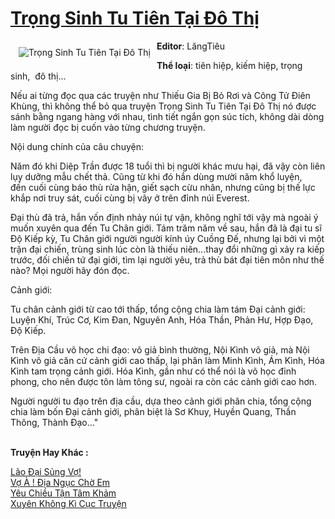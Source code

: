 <a href="https://utruyen.com/trong-sinh-tu-tien-tai-do-thi/18473/" title="Trọng Sinh Tu Tiên Tại Đô Thị"><h1>Trọng Sinh Tu Tiên Tại Đô Thị</h1></a><div style="display:table"><img align="right" style="float: left; padding: 10px;" src="https://utruyen.com/images/story/200x260/trong-sinh-tu-tien-tai-do-thi.jpg" alt="Trọng Sinh Tu Tiên Tại Đô Thị"><b>Editor</b>: LăngTiêu<p></p><b>Thể loại</b>: tiên hiệp, kiếm hiệp, trọng sinh,  đô thị...<p></p>Nếu ai từng đọc qua các truyện như Thiếu Gia Bị Bỏ Rơi và Công Tử Điên Khùng, thì không thể bỏ qua truyện Trọng Sinh Tu Tiên Tại Đô Thị nó được sánh bằng ngang hàng với nhau, tình tiết ngắn gọn súc tích, không dài dòng làm người đọc bị cuốn vào từng chương truyện.<p></p>Nội dung chính của câu chuyện:<p></p>Năm đó khi Diệp Trần được 18 tuổi thì bị người khác mưu hại, đã vậy còn liên lụy dưỡng mẫu chết thả. Cũng từ khi đó hắn dùng mười năm khổ luyện, đến cuối cùng báo thù rửa hận, giết sạch cừu nhân, nhưng cũng bị thế lực khắp nơi truy sát, cuối cùng bị vây ở trên đỉnh núi Everest. <p></p>Đại thù đã trả, hắn vốn định nhảy núi tự vận, không nghĩ tới vậy mà ngoài ý muốn xuyên qua đến Tu Chân giới. Tám trăm năm về sau, hắn đã là đại tu sĩ Độ Kiếp kỳ, Tu Chân giới người người kính úy Cuồng Đế, nhưng lại bởi vì một trận đại chiến, trùng sinh lúc còn là thiếu niên...thay đổi những gì xảy ra kiếp trước, đối chiến tứ đại giới, tìm lại người yêu, trả thù bát đại tiên môn như thế nào? Mọi người hãy đón đọc.<p></p>Cảnh giới:<p></p>Tu chân cảnh giới từ cao tới thấp, tổng cộng chia làm tám Đại cảnh giới: Luyện Khí, Trúc Cơ, Kim Đan, Nguyên Anh, Hóa Thần, Phản Hư, Hợp Đạo, Độ Kiếp.<p></p>Trên Địa Cầu võ học chi đạo: võ giả bình thường, Nội Kình võ giả, mà Nội Kình võ giả căn cứ cảnh giới cao thấp, lại phân làm Minh Kình, Ám Kình, Hóa Kình tam trọng cảnh giới. Hóa Kình, gần như có thể nói là võ học đỉnh phong, cho nên được tôn làm tông sư, ngoài ra còn các cảnh giới cao hơn.<p></p>Người người tu đạo trên địa cầu, dựa theo cảnh giới phân chia, tổng cộng chia làm bốn Đại cảnh giới, phân biệt là Sơ Khuy, Huyền Quang, Thần Thông, Thành Đạo..."</div><p><br><b>Truyện Hay Khác :</b></p><a href="https://utruyen.com/lao-dai-sung-vo/17245/" alt="Lão Đại Sủng Vợ!">Lão Đại Sủng Vợ!</a><br/><a href="https://www.wattpad.com/story/197979548-v%E1%BB%A3-%C3%A0-%C4%91%E1%BB%8Ba-ng%E1%BB%A5c-ch%E1%BB%9D-em" alt="Vợ À ! Địa Ngục Chờ Em">Vợ À ! Địa Ngục Chờ Em</a><br/><a href="https://truyenngontinhay.wordpress.com/2019/10/03/yeu-chieu-tan-tam-kham/" alt="Yêu Chiều Tận Tâm Khảm">Yêu Chiều Tận Tâm Khảm</a><br/><a href="https://www.wattpad.com/story/197189919-xuy%C3%AAn-kh%C3%B4ng-k%C3%AC-c%E1%BB%A5c-truy%E1%BB%87n" alt="Xuyên Không Kì Cục Truyện">Xuyên Không Kì Cục Truyện</a><br/>